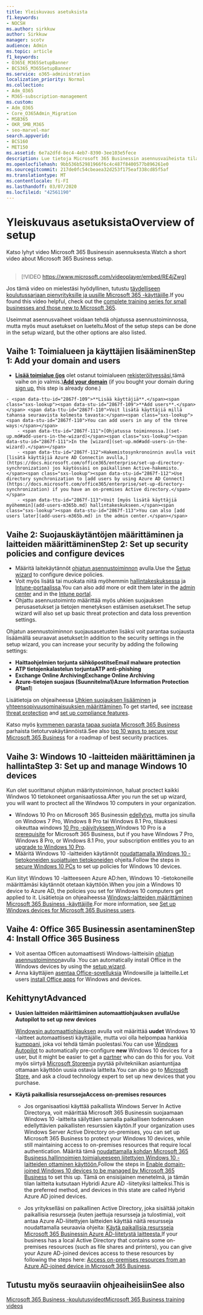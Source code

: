 ```yaml
---
title: Yleiskuvaus asetuksista
f1.keywords:
- NOCSH
ms.author: sirkkuw
author: Sirkkuw
manager: scotv
audience: Admin
ms.topic: article
f1_keywords:
- O365E_M365SetupBanner
- BCS365_M365SetupBanner
ms.service: o365-administration
localization_priority: Normal
ms.collection:
- Adm_O365
- M365-subscription-management
ms.custom:
- Adm_O365
- Core_O365Admin_Migration
- MSB365
- OKR_SMB_M365
- seo-marvel-mar
search.appverid:
- BCS160
- MET150
ms.assetid: 6e7a2dfd-8ec4-4eb7-8390-3ee103e5fece
description: Lue tietoja Microsoft 365 Businessin asennusvaiheista tilaamisesta toimialueen ja käyttäjien lisäämiseen, suojauskäytäntöjen määrittämiseen ja masennukseen.
ms.openlocfilehash: 9bb536b52981966f6c4c487f8400577b896261e0
ms.sourcegitcommit: 217de0fc54cbeaea32d253f175eaf338cd85f5af
ms.translationtype: MT
ms.contentlocale: fi-FI
ms.lasthandoff: 03/07/2020
ms.locfileid: "42561190"
---
```

# <a name="overview-of-setup"></a><span data-ttu-id="2867f-103">Yleiskuvaus asetuksista</span><span class="sxs-lookup"><span data-stu-id="2867f-103">Overview of setup</span></span>

<span data-ttu-id="2867f-104">Katso lyhyt video Microsoft 365 Businessin asennuksesta.</span><span class="sxs-lookup"><span data-stu-id="2867f-104">Watch a short video about Microsoft 365 Business setup.</span></span><br><br>

> [!VIDEO https://www.microsoft.com/videoplayer/embed/RE4jZwg] 

<span data-ttu-id="2867f-105">Jos tämä video on mielestäsi hyödyllinen, tutustu [täydelliseen koulutussarjaan pienyrityksille ja uusille Microsoft 365 -käyttäjille](https://support.office.com/article/6ab4bbcd-79cf-4000-a0bd-d42ce4d12816).</span><span class="sxs-lookup"><span data-stu-id="2867f-105">If you found this video helpful, check out the [complete training series for small businesses and those new to Microsoft 365](https://support.office.com/article/6ab4bbcd-79cf-4000-a0bd-d42ce4d12816).</span></span>

<span data-ttu-id="2867f-106">Useimmat asennusvaiheet voidaan tehdä ohjatussa asennustoiminnossa, mutta myös muut asetukset on lueteltu.</span><span class="sxs-lookup"><span data-stu-id="2867f-106">Most of the setup steps can be done in the setup wizard, but the other options are also listed.</span></span>

## <a name="step-1-add-your-domain-and-users"></a><span data-ttu-id="2867f-107">Vaihe 1: Toimialueen ja käyttäjien lisääminen</span><span class="sxs-lookup"><span data-stu-id="2867f-107">Step 1: Add your domain and users</span></span>

   - <span data-ttu-id="2867f-108">**[Lisää toimialue (jos](set-up.md#add-your-domain-to-personalize-sign-in)** olet ostanut toimialueen [rekisteröityessäsi,](sign-up.md)tämä vaihe on jo valmis.)</span><span class="sxs-lookup"><span data-stu-id="2867f-108">**[Add your domain](set-up.md#add-your-domain-to-personalize-sign-in)** (if you bought your domain during [sign up](sign-up.md), this step is already done.)</span></span>

    - <span data-ttu-id="2867f-109">**Lisää käyttäjiä**.</span><span class="sxs-lookup"><span data-stu-id="2867f-109">**Add users**.</span></span> <span data-ttu-id="2867f-110">Voit lisätä käyttäjiä millä tahansa seuraavista kolmesta tavasta:</span><span class="sxs-lookup"><span data-stu-id="2867f-110">You can add users in any of the three ways:</span></span>
        - <span data-ttu-id="2867f-111">[Ohjatussa toiminnossa.](set-up.md#add-users-in-the-wizard)</span><span class="sxs-lookup"><span data-stu-id="2867f-111">In the [wizard](set-up.md#add-users-in-the-wizard).</span></span>
        - <span data-ttu-id="2867f-112">Hakemistosynkronoinnin avulla voit [lisätä käyttäjiä Azure AD Connectin avulla,](https://docs.microsoft.com/office365/enterprise/set-up-directory-synchronization) jos käytössäsi on paikallinen Active-hakemisto.</span><span class="sxs-lookup"><span data-stu-id="2867f-112">Use directory synchronization to [add users by using Azure AD Connect](https://docs.microsoft.com/office365/enterprise/set-up-directory-synchronization) if you have an on-premises Active directory.</span></span>
        - <span data-ttu-id="2867f-113">Voit [myös lisätä käyttäjiä myöhemmin](add-users-m365b.md) hallintakeskukseen.</span><span class="sxs-lookup"><span data-stu-id="2867f-113">You can also [add users later](add-users-m365b.md) in the admin center.</span></span>
## <a name="step-2-set-up-security-policies-and-configure-devices"></a><span data-ttu-id="2867f-114">Vaihe 2: Suojauskäytäntöjen määrittäminen ja laitteiden määrittäminen</span><span class="sxs-lookup"><span data-stu-id="2867f-114">Step 2: Set up security policies and configure devices</span></span> 

  - <span data-ttu-id="2867f-115">Määritä laitekäytännöt [ohjatun asennustoiminnon](set-up.md#protect-your-organization) avulla.</span><span class="sxs-lookup"><span data-stu-id="2867f-115">Use the [Setup wizard](set-up.md#protect-your-organization) to configure device policies.</span></span> 
  - <span data-ttu-id="2867f-116">Voit myös lisätä tai muokata niitä myöhemmin [hallintakeskuksessa](view-policies-and-devices.md) ja [Intune-portaalissa](https://docs.microsoft.com/intune/tutorial-walkthrough-intune-portal).</span><span class="sxs-lookup"><span data-stu-id="2867f-116">You can also add more or edit them later in the [admin center](view-policies-and-devices.md) and in the [Intune portal](https://docs.microsoft.com/intune/tutorial-walkthrough-intune-portal).</span></span>
  - <span data-ttu-id="2867f-117">Ohjattu asennustoiminto määrittää myös uhkien suojauksen perusasetukset ja tietojen menetyksen estämisen asetukset.</span><span class="sxs-lookup"><span data-stu-id="2867f-117">The setup wizard will also set up basic threat protection and data loss prevention settings.</span></span>
  
  <span data-ttu-id="2867f-118">Ohjatun asennustoiminnon suojausasetusten lisäksi voit parantaa suojausta lisäämällä seuraavat asetukset:</span><span class="sxs-lookup"><span data-stu-id="2867f-118">In addition to the security settings in the setup wizard, you can increase your security by adding the following settings:</span></span>

- <span data-ttu-id="2867f-119">**Haittaohjelmien torjunta sähköpostitse**</span><span class="sxs-lookup"><span data-stu-id="2867f-119">**Email malware protection**</span></span>
- <span data-ttu-id="2867f-120">**ATP tietojenkalastelun torjunta**</span><span class="sxs-lookup"><span data-stu-id="2867f-120">**ATP anti-phishing**</span></span>
- <span data-ttu-id="2867f-121">**Exchange Online Archiving**</span><span class="sxs-lookup"><span data-stu-id="2867f-121">**Exchange Online Archiving**</span></span>
- <span data-ttu-id="2867f-122">**Azure-tietojen suojaus (Suunnitelma1)**</span><span class="sxs-lookup"><span data-stu-id="2867f-122">**Azure Information Protection (Plan1**)</span></span>

<span data-ttu-id="2867f-123">Lisätietoja on ohjeaiheessa [Uhkien suojauksen lisääminen](increase-threat-protection.md) ja [yhteensopivuusominaisuuksien määrittäminen](set-up-compliance.md).</span><span class="sxs-lookup"><span data-stu-id="2867f-123">To get started, see [increase threat protection](increase-threat-protection.md) and [set up compliance features](set-up-compliance.md).</span></span>

<span data-ttu-id="2867f-124">Katso myös [kymmenen parasta tapaa suojata Microsoft 365 Business](https://docs.microsoft.com/office365/admin/security-and-compliance/secure-your-business-data) parhaista tietoturvakäytännöistä.</span><span class="sxs-lookup"><span data-stu-id="2867f-124">See also [top 10 ways to secure your Microsoft 365 Business](https://docs.microsoft.com/office365/admin/security-and-compliance/secure-your-business-data) for a roadmap of best security practices.</span></span>

## <a name="step-3-set-up-and-manage-windows-10-devices"></a><span data-ttu-id="2867f-125">Vaihe 3: Windows 10 -laitteiden määrittäminen ja hallinta</span><span class="sxs-lookup"><span data-stu-id="2867f-125">Step 3: Set up and manage Windows 10 devices</span></span>

<span data-ttu-id="2867f-126">Kun olet suorittanut ohjatun määritystoiminnon, haluat proctect kaikki Windwos 10 tietokoneet organisaatiossa.</span><span class="sxs-lookup"><span data-stu-id="2867f-126">After you run the set up wizard, you will want to proctect all the Windwos 10 computers in your organization.</span></span>
  
- <span data-ttu-id="2867f-127">Windows 10 Pro on Microsoft 365 Businessin [edellytys,](pre-requisites-for-data-protection.md) mutta jos sinulla on Windows 7 Pro, Windows 8 Pro tai Windows 8.1 Pro, tilauksesi oikeuttaa windows [10 Pro -päivitykseen.](https://docs.microsoft.com/microsoft-365/business/upgrade-to-windows-pro-creators-update)</span><span class="sxs-lookup"><span data-stu-id="2867f-127">Windows 10 Pro is a [prerequisite](pre-requisites-for-data-protection.md) for Microsoft 365 Business, but if you have Windows 7 Pro, Windows 8 Pro, or Windows 8.1 Pro, your subscription entitles you to an [upgrade to  Windows 10 Pro](https://docs.microsoft.com/microsoft-365/business/upgrade-to-windows-pro-creators-update).</span></span>
- <span data-ttu-id="2867f-128">Määritä Windows 10 -laitteiden käytännöt [noudattamalla Windows 10 -tietokoneiden suojattujen tietokoneiden](secure-win-10-pcs.md) ohjeita.</span><span class="sxs-lookup"><span data-stu-id="2867f-128">Follow the steps in [secure Windows 10 PCs](secure-win-10-pcs.md) to set up policies for Windows 10 devices.</span></span>

<span data-ttu-id="2867f-129">Kun liityt Windows 10 -laitteeseen Azure AD:hen, Windows 10 -tietokoneille määrittämäsi käytännöt otetaan käyttöön.</span><span class="sxs-lookup"><span data-stu-id="2867f-129">When you join a Windows 10 device to Azure AD, the policies you set for Windows 10 computers get applied to it.</span></span> <span data-ttu-id="2867f-130">Lisätietoja on ohjeaiheessa [Windows-laitteiden määrittäminen Microsoft 365 Business -käyttäjille](set-up-windows-devices.md).</span><span class="sxs-lookup"><span data-stu-id="2867f-130">For more information, see [Set up Windows devices for Microsoft 365 Business users](set-up-windows-devices.md).</span></span>

## <a name="step-4-install-office-365-business"></a><span data-ttu-id="2867f-131">Vaihe 4: Office 365 Businessin asentaminen</span><span class="sxs-lookup"><span data-stu-id="2867f-131">Step 4: Install Office 365 Business</span></span>
- <span data-ttu-id="2867f-132">Voit asentaa Officen automaattisesti Windows-laitteisiin [ohjatun asennustoiminnon](set-up.md#deploy-office-365-client-apps)avulla .</span><span class="sxs-lookup"><span data-stu-id="2867f-132">You can automatically install Office in the Windows devices by using the [setup wizard](set-up.md#deploy-office-365-client-apps).</span></span>
- <span data-ttu-id="2867f-133">Anna käyttäjien [asentaa Office-sovelluksia](https://docs.microsoft.com/office365/admin/setup/install-applications) Windowsille ja laitteille.</span><span class="sxs-lookup"><span data-stu-id="2867f-133">Let users [install Office apps](https://docs.microsoft.com/office365/admin/setup/install-applications) for Windows and devices.</span></span>
     
## <a name="advanced"></a><span data-ttu-id="2867f-134">Kehittynyt</span><span class="sxs-lookup"><span data-stu-id="2867f-134">Advanced</span></span>
- <span data-ttu-id="2867f-135">**Uusien laitteiden määrittäminen automaattiohjauksen avulla**</span><span class="sxs-lookup"><span data-stu-id="2867f-135">**Use Autopilot to set up new devices**</span></span>
            
     <span data-ttu-id="2867f-136">[Windowsin automaattiohjauksen](add-autopilot-devices-and-profile.md) avulla voit määrittää **uudet** Windows 10 -laitteet automaattisesti käyttäjälle, mutta voi olla helpompaa hankkia [kumppani,](https://www.microsoft.com/solution-providers/search) joka voi tehdä tämän puolestasi.</span><span class="sxs-lookup"><span data-stu-id="2867f-136">You can use [Windows Autopilot](add-autopilot-devices-and-profile.md) to automatically pre-configure **new** Windows 10 devices for a user, but it might be easier to get a [partner](https://www.microsoft.com/solution-providers/search) who can do this for you.</span></span> <span data-ttu-id="2867f-137">Voit myös siirtyä [Microsoft Storeen](https://go.microsoft.com/fwlink/?linkid=874598)ja pyytää pilvitekniikan asiantuntijaa ottamaan käyttöön uusia ostavia laitteita.</span><span class="sxs-lookup"><span data-stu-id="2867f-137">You can also go to [Microsoft Store](https://go.microsoft.com/fwlink/?linkid=874598), and ask a cloud technology expert to set up new devices that you purchase.</span></span>

- <span data-ttu-id="2867f-138">**Käytä paikallisia resursseja**</span><span class="sxs-lookup"><span data-stu-id="2867f-138">**Access on-premises resources**</span></span>

     - <span data-ttu-id="2867f-139">Jos organisaatiosi käyttää paikallista Windows Server In Active Directorya, voit määrittää Microsoft 365 Businessin suojaamaan Windows 10 -laitteita säilyttäen samalla paikallisen todennuksen edellyttävien paikallisten resurssien käytön.</span><span class="sxs-lookup"><span data-stu-id="2867f-139">If your organization uses Windows Server Active Directory on-premises, you can set up Microsoft 365 Business to protect your Windows 10 devices, while still maintaining access to on-premises resources that require local authentication.</span></span> <span data-ttu-id="2867f-140">Määritä tämä [noudattamalla kohdan Microsoft 365 Business hallinnoimien toimialueeseen liitettyjen Windows 10 -laitteiden ottaminen käyttöön.](manage-windows-devices.md)</span><span class="sxs-lookup"><span data-stu-id="2867f-140">Follow the steps in [Enable domain-joined Windows 10 devices to be managed by Microsoft 365 Business](manage-windows-devices.md) to set this up.</span></span> <span data-ttu-id="2867f-141">Tämä on ensisijainen menetelmä, ja tämän tilan laitteita kutsutaan Hybridi Azure AD -liitetyiksi laitteiksi.</span><span class="sxs-lookup"><span data-stu-id="2867f-141">This is the preferred method, and devices in this state are called Hybrid Azure AD joined devices.</span></span>

    - <span data-ttu-id="2867f-142">Jos yritykselläsi on paikallinen Active Directory, joka sisältää joitakin paikallisia resursseja (kuten jaettuja resursseja ja tulostimia), voit antaa Azure AD-liitettyjen laitteiden käyttää näitä resursseja noudattamalla seuraavia ohjeita: [Käytä paikallisia resursseja Microsoft 365 Businessin Azure AD-liitetystä laitteesta.](access-resources.md)</span><span class="sxs-lookup"><span data-stu-id="2867f-142">If your business has a local Active Directory that contains some on-premises resources (such as file shares and printers), you can give your Azure AD-joined devices access to these resources by following the steps here: [Access on-premises resources from an Azure AD-joined device in Microsoft 365 Business](access-resources.md).</span></span>

## <a name="see-also"></a><span data-ttu-id="2867f-143">Tutustu myös seuraaviin ohjeaiheisiin</span><span class="sxs-lookup"><span data-stu-id="2867f-143">See also</span></span>

[<span data-ttu-id="2867f-144">Microsoft 365 Business -koulutusvideot</span><span class="sxs-lookup"><span data-stu-id="2867f-144">Microsoft 365 Business training videos</span></span>](https://support.office.com/article/6ab4bbcd-79cf-4000-a0bd-d42ce4d12816)
